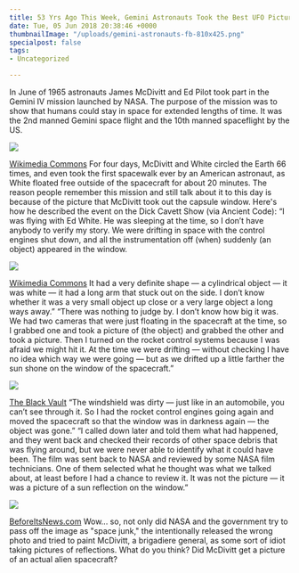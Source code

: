 ```yaml
---
title: 53 Yrs Ago This Week, Gemini Astronauts Took the Best UFO Picture Ever
date: Tue, 05 Jun 2018 20:38:46 +0000
thumbnailImage: "/uploads/gemini-astronauts-fb-810x425.png"
specialpost: false
tags:
- Uncategorized

---
```

In June of 1965 astronauts James McDivitt and Ed Pilot took part in the Gemini IV mission launched by NASA. The purpose of the mission was to show that humans could stay in space for extended lengths of time. It was the 2nd manned Gemini space flight and the 10th manned spaceflight by the US.

![](http://newsattorneys.staging.wpengine.com/wp-content/uploads/2018/05/Gemini_4_-_White_und_McDivitt_in_Druckanzügen.jpg) 

[Wikimedia Commons](https://commons.wikimedia.org/wiki/File:Gemini_4_-_White_und_McDivitt_in_Druckanz%C3%BCgen.jpg) For four days, McDivitt and White circled the Earth 66 times, and even took the first spacewalk ever by an American astronaut, as White floated free outside of the spacecraft for about 20 minutes. The reason people remember this mission and still talk about it to this day is because of the picture that McDivitt took out the capsule window. Here's how he described the event on the Dick Cavett Show (via Ancient Code): “I was flying with Ed White. He was sleeping at the time, so I don’t have anybody to verify my story. We were drifting in space with the control engines shut down, and all the instrumentation off (when) suddenly (an object) appeared in the window.

![](http://newsattorneys.staging.wpengine.com/wp-content/uploads/2018/05/gemini4-mcdivitt-white-in-capsule-1024x755.jpg) 

[Wikimedia Commons](https://commons.wikimedia.org/wiki/File:Astronauts_White_and_McDivitt_Inside_Gemini_IV_Spacecraft_-_GPN-2002-000031.jpg) It had a very definite shape — a cylindrical object — it was white — it had a long arm that stuck out on the side. I don’t know whether it was a very small object up close or a very large object a long ways away.” “There was nothing to judge by. I don’t know how big it was. We had two cameras that were just floating in the spacecraft at the time, so I grabbed one and took a picture of (the object) and grabbed the other and took a picture. Then I turned on the rocket control systems because I was afraid we might hit it. At the time we were drifting — without checking I have no idea which way we were going — but as we drifted up a little farther the sun shone on the window of the spacecraft.”

![](http://newsattorneys.staging.wpengine.com/wp-content/uploads/2018/05/gemini4-ufo-1024x682.png) 

[The Black Vault](http://www.theblackvault.com/casefiles/mcdivitt-gemini-ufo-finally-viewable/) “The windshield was dirty — just like in an automobile, you can’t see through it. So I had the rocket control engines going again and moved the spacecraft so that the window was in darkness again — the object was gone.” “I called down later and told them what had happened, and they went back and checked their records of other space debris that was flying around, but we were never able to identify what it could have been. The film was sent back to NASA and reviewed by some NASA film technicians. One of them selected what he thought was what we talked about, at least before I had a chance to review it. It was not the picture — it was a picture of a sun reflection on the window.” 

![](http://newsattorneys.staging.wpengine.com/wp-content/uploads/2018/05/gemini4-ufo-close-up.jpg) 

[BeforeItsNews.com](http://beforeitsnews.com/paranormal/2013/10/another-astronaut-reports-an-alien-craft-encounter-2457808.html) Wow... so, not only did NASA and the government try to pass off the image as "space junk," the intentionally released the wrong photo and tried to paint McDivitt, a brigadiere general, as some sort of idiot taking pictures of reflections. What do you think? Did McDivitt get a picture of an actual alien spacecraft?